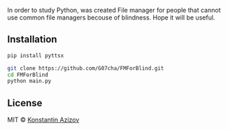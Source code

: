 In order to study Python, was created File manager for people that cannot use common file managers becouse of blindness. Hope it will be useful.

## Installation
```bash
pip install pyttsx

git clone https://github.com/G07cha/FMForBlind.git
cd FMForBlind
python main.py
```


## License

MIT © [Konstantin Azizov](http://g07cha.github.io)
